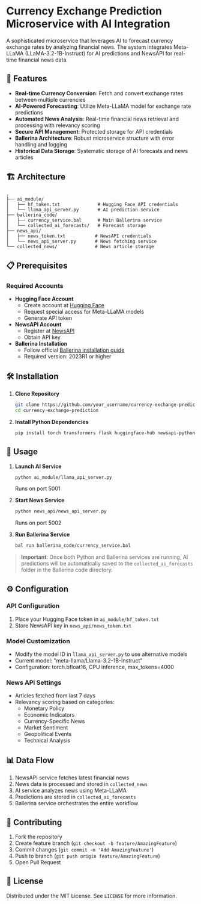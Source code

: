 # Currency Exchange Prediction Microservice with AI Integration
A sophisticated microservice that leverages AI to forecast currency exchange rates by analyzing financial news. The system integrates Meta-LLaMA (LLaMA-3.2-1B-Instruct) for AI predictions and NewsAPI for real-time financial news data.

## 🚀 Features
- **Real-time Currency Conversion**: Fetch and convert exchange rates between multiple currencies
- **AI-Powered Forecasting**: Utilize Meta-LLaMA model for exchange rate predictions
- **Automated News Analysis**: Real-time financial news retrieval and processing with relevancy scoring
- **Secure API Management**: Protected storage for API credentials
- **Ballerina Architecture**: Robust microservice structure with error handling and logging
- **Historical Data Storage**: Systematic storage of AI forecasts and news articles

## 🏗️ Architecture
```
.
├── ai_module/
│   ├── hf_token.txt              # Hugging Face API credentials
│   └── llama_api_server.py       # AI prediction service
├── ballerina_code/
│   ├── currency_service.bal      # Main Ballerina service
│   └── collected_ai_forecasts/   # Forecast storage
├── news_api/
│   ├── news_token.txt           # NewsAPI credentials
│   └── news_api_server.py       # News fetching service
└── collected_news/              # News article storage
```

## 📋 Prerequisites
### Required Accounts
- **Hugging Face Account**
  - Create account at [Hugging Face](https://huggingface.co)
  - Request special access for Meta-LLaMA models
  - Generate API token
- **NewsAPI Account**
  - Register at [NewsAPI](https://newsapi.org)
  - Obtain API key
- **Ballerina Installation**
  - Follow official [Ballerina installation guide](https://ballerina.io/learn/install-ballerina/)
  - Required version: 2023R1 or higher

## 🛠️ Installation
1. **Clone Repository**
   ```bash
   git clone https://github.com/your_username/currency-exchange-prediction.git
   cd currency-exchange-prediction
   ```

2. **Install Python Dependencies**
   ```bash
   pip install torch transformers flask huggingface-hub newsapi-python python-dateutil requests logging
   ```

## 🚦 Usage
1. **Launch AI Service**
   ```bash
   python ai_module/llama_api_server.py
   ```
   Runs on port 5001

2. **Start News Service**
   ```bash
   python news_api/news_api_server.py
   ```
   Runs on port 5002

3. **Run Ballerina Service**
   ```bash
   bal run ballerina_code/currency_service.bal
   ```
> **Important**: Once both Python and Ballerina services are running, AI predictions will be automatically saved to the `collected_ai_forecasts` folder in the Ballerina code directory.

## ⚙️ Configuration
### API Configuration
1. Place your Hugging Face token in `ai_module/hf_token.txt`
2. Store NewsAPI key in `news_api/news_token.txt`

### Model Customization
- Modify the model ID in `llama_api_server.py` to use alternative models
- Current model: "meta-llama/Llama-3.2-1B-Instruct"
- Configuration: torch.bfloat16, CPU inference, max_tokens=4000

### News API Settings
- Articles fetched from last 7 days
- Relevancy scoring based on categories:
  - Monetary Policy
  - Economic Indicators
  - Currency-Specific News
  - Market Sentiment
  - Geopolitical Events
  - Technical Analysis

## 📊 Data Flow
1. NewsAPI service fetches latest financial news
2. News data is processed and stored in `collected_news`
3. AI service analyzes news using Meta-LLaMA
4. Predictions are stored in `collected_ai_forecasts`
5. Ballerina service orchestrates the entire workflow

## 🤝 Contributing
1. Fork the repository
2. Create feature branch (`git checkout -b feature/AmazingFeature`)
3. Commit changes (`git commit -m 'Add AmazingFeature'`)
4. Push to branch (`git push origin feature/AmazingFeature`)
5. Open Pull Request

## 📝 License
Distributed under the MIT License. See `LICENSE` for more information.
